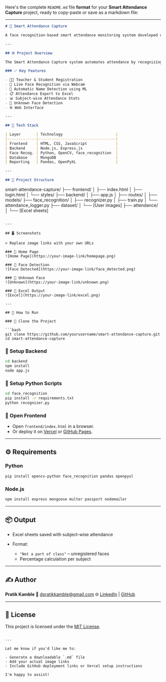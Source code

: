 Here's the complete `README.md` file **format** for your **Smart Attendance Capture** project, ready to copy-paste or save as a markdown file:

---

```markdown
# 📸 Smart Attendance Capture

A face recognition-based smart attendance monitoring system developed using **OpenCV**, **Python**, and **Machine Learning**, featuring a web interface for teachers and students. The system recognizes registered faces from a webcam stream and logs attendance automatically.

---

## 🌐 Project Overview

The Smart Attendance Capture system automates attendance by recognizing faces in real time.

### ✅ Key Features

- 👨‍🏫 Teacher & Student Registration
- 🎦 Live Face Recognition via Webcam
- 🧠 Automatic Name Detection using ML
- 📋 Attendance Export to Excel
- 📊 Subject-wise Attendance Stats
- 🚫 Unknown Face Detection
- 🌐 Web Interface

---

## 🧰 Tech Stack

| Layer       | Technology                        |
|-------------|-----------------------------------|
| Frontend    | HTML, CSS, JavaScript             |
| Backend     | Node.js, Express.js               |
| Face Recog. | Python, OpenCV, face_recognition  |
| Database    | MongoDB                           |
| Reporting   | Pandas, OpenPyXL                  |

---

## 📁 Project Structure

```

smart-attendance-capture/
├── frontend/
│   ├── index.html
│   ├── login.html
│   └── styles/
├── backend/
│   ├── app.js
│   ├── routes/
│   ├── models/
├── face\_recognition/
│   ├── recognizer.py
│   ├── train.py
│   └── attendance\_logger.py
├── dataset/
│   └── \[User images]
├── attendance/
│   └── \[Excel sheets]

````

---

## 🖥 Screenshots

> Replace image links with your own URLs

### 🔸 Home Page  
![Home Page](https://your-image-link/homepage.png)

### 🔸 Face Detection  
![Face Detected](https://your-image-link/face_detected.png)

### 🔸 Unknown Face  
![Unknown](https://your-image-link/unknown.png)

### 🔸 Excel Output  
![Excel](https://your-image-link/excel.png)

---

## 🚀 How to Run

### 🔹 Clone the Project

```bash
git clone https://github.com/yourusername/smart-attendance-capture.git
cd smart-attendance-capture
````

### 🔹 Setup Backend

```bash
cd backend
npm install
node app.js
```

### 🔹 Setup Python Scripts

```bash
cd face_recognition
pip install -r requirements.txt
python recognizer.py
```

### 🔹 Open Frontend

* Open `frontend/index.html` in a browser.
* Or deploy it on [Vercel](https://vercel.com/) or [GitHub Pages](https://pages.github.com/).

---

## ⚙️ Requirements

### Python

```bash
pip install opencv-python face_recognition pandas openpyxl
```

### Node.js

```bash
npm install express mongoose multer passport nodemailer
```

---

## 📦 Output

* Excel sheets saved with subject-wise attendance
* Format:

  * `"Not a part of class"` – unregistered faces
  * Percentage calculation per subject

---

## ✍️ Author

**Pratik Kamble**
📧 [dpratikkamble@gmail.com](mailto:dpratikkamble@gmail.com)
🌐 [LinkedIn](https://linkedin.com/in/pratikkamble-dev) | [GitHub](https://github.com/pratikkamble-dev)

---

## 📄 License

This project is licensed under the [MIT License](LICENSE).

```

---

Let me know if you'd like me to:

- Generate a downloadable `.md` file
- Add your actual image links
- Include GitHub deployment links or Vercel setup instructions

I'm happy to assist!
```
